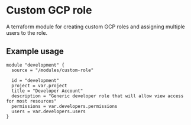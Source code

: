 # Custom GCP role

A terraform module for creating custom GCP roles and assigning multiple users to the role.

## Example usage

```
module "development" {
  source = "/modules/custom-role"

  id = "development"
  project = var.project
  title = "Developer Account"
  description = "Generic developer role that will allow view access for most resources"
  permissions = var.developers.permissions
  users = var.developers.users
}
```
